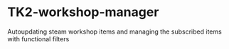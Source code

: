 # TK2-workshop-manager
Autoupdating steam workshop items and managing the subscribed items with functional filters
